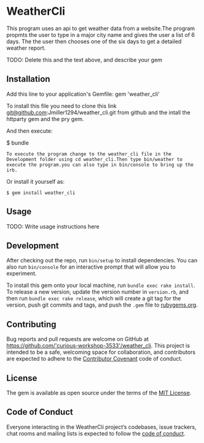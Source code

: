 # WeatherCli
This program uses an api to get weather data from a website.The program propmts the user to type in a major city name and gives the user a list of 6 days. The the user then chooses one of the six days to get a detailed weather report.

TODO: Delete this and the text above, and describe your gem

## Installation

Add this line to your application's Gemfile:
gem 'weather_cli'

To install this file you need to clone this link git@github.com:Jmiller1294/weather_cli.git from github and the intall the httparty gem and the pry gem.


And then execute:

$ bundle

    To execute the program change to the weather_cli file in the Development folder using cd weather_cli.Then type bin/weather to execute the program.you can also type in bin/console to bring up the irb.

Or install it yourself as:

    $ gem install weather_cli

## Usage

TODO: Write usage instructions here

## Development

After checking out the repo, run `bin/setup` to install dependencies. You can also run `bin/console` for an interactive prompt that will allow you to experiment.

To install this gem onto your local machine, run `bundle exec rake install`. To release a new version, update the version number in `version.rb`, and then run `bundle exec rake release`, which will create a git tag for the version, push git commits and tags, and push the `.gem` file to [rubygems.org](https://rubygems.org).

## Contributing

Bug reports and pull requests are welcome on GitHub at https://github.com/'curious-workshop-3533'/weather_cli. This project is intended to be a safe, welcoming space for collaboration, and contributors are expected to adhere to the [Contributor Covenant](http://contributor-covenant.org) code of conduct.

## License

The gem is available as open source under the terms of the [MIT License](https://opensource.org/licenses/MIT).

## Code of Conduct

Everyone interacting in the WeatherCli project’s codebases, issue trackers, chat rooms and mailing lists is expected to follow the [code of conduct](https://github.com/'curious-workshop-3533'/weather_cli/blob/master/CODE_OF_CONDUCT.md).

